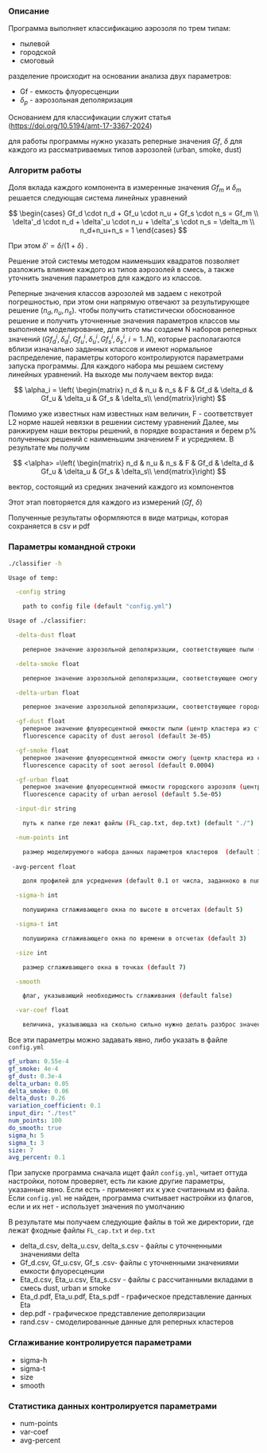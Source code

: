 ### Описание

Программа выполняет классификацию аэрозоля по трем типам:
- пылевой
- городской
- смоговый

разделение происходит на основании анализа двух параметров:
- Gf - емкость флуоресценции
- $\delta_p$ - аэрозольная деполяризация

Основанием для классификации служит статья (https://doi.org/10.5194/amt-17-3367-2024)

для работы программы нужно указать реперные значения $Gf$, $\delta$ для каждого из рассматриваемых типов аэрозолей (urban, smoke, dust)

### Алгоритм работы

Доля вклада каждого компонента в измеренные значения  $Gf_m$ и  $\delta_m$ решается следующая система линейных уравнений

$$
\begin{cases}
Gf_d \cdot n_d + Gf_u \cdot n_u + Gf_s \cdot n_s = Gf_m \\
\delta'_d \cdot n_d + \delta'_u \cdot n_u + \delta'_s \cdot n_s = \delta_m \\
n_d+n_u+n_s = 1
\end{cases}
$$

При этом $\delta' = \delta/(1+\delta)$ .

Решение этой системы методом наименьших квадратов позволяет разложить влияние каждого из типов аэрозолей в смесь, а также уточнить значения параметров для каждого из классов.


Реперные значения классов аэрозолей мв задаем с некотрой погрешностью, при этом они напрямую отвечают за результирующее решение ($n_d,n_u,n_s$). чтобы получить статистически обоснованное решение и получить уточненные значения параметров классов мы выполняем моделирование, для этого мы создаем N наборов реперных значений ($Gf^i_d,\delta^i_d,Gf^i_u,\delta^i_u,Gf^i_s,\delta^i_s$, $i=1..N$), которые располагаются вблизи изначально заданных классов и имеют нормальное распределение, параметры которого контролируются параметрами запуска программы. Для каждого набора мы решаем систему линейных уравнений. На выходе мы получаем вектор вида:

$$
\alpha_i = \left( \begin{matrix}
n_d & n_u & n_s & F & Gf_d & \delta_d & Gf_u & \delta_u & Gf_s & \delta_s\\
\end{matrix}\right)
$$

Помимо уже известных нам известных нам величин, F - соответствует L2 норме нашей невязки в решении систему уравнений
Далее, мы ранжируем наши векторы решений, в порядке возрастания и берем p% полученных решений с наименьшим значением F и усредняем. В результате мы получим

$$
<\alpha> =\left( \begin{matrix}
n_d & n_u & n_s & F & Gf_d & \delta_d & Gf_u & \delta_u & Gf_s & \delta_s\\
\end{matrix}\right)
$$

вектор, состоящий из средних значений каждого из компонентов

Этот этап повторяется для каждого из измерений ($Gf$, $\delta$)

Полученные результаты оформляются в виде матрицы, которая сохраняется в csv  и pdf

### Параметры командной строки
```bash
./classifier -h

Usage of temp:

  -config string

    path to config file (default "config.yml")

Usage of ./classifier:

  -delta-dust float

    реперное значение аэрозольной деполяризации, соответствующее пыли (центр кластера из статьи) (default 0.26)

  -delta-smoke float

    реперное значение аэрозольной деполяризации, соответствующее смогу (центр кластера из статьи) (default 0.06)

  -delta-urban float

    реперное значение аэрозольной деполяризации, соответствующее городскому аэрозолю (центр кластера из статьи) (default 0.05)

  -gf-dust float
	реперное значение флуоресцентной емкости пыли (центр кластера из статьи)
    fluorescence capacity of dust aerosol (default 3e-05)

  -gf-smoke float
	реперное значение флуоресцентной емкости смогу (центр кластера из статьи)
    fluorescence capacity of soot aerosol (default 0.0004)

  -gf-urban float
	реперное значение флуоресцентной емкости городского аэрозоля (центр кластера из статьи)
    fluorescence capacity of urban aerosol (default 5.5e-05)

  -input-dir string

    путь к папке где лежат файлы (FL_cap.txt, dep.txt) (default "./")

  -num-points int

    размер моделируемого набора данных параметров кластеров  (default 100)
   
 -avg-percent float

    доля профилей для усреднения (default 0.1 от числа, заданноко в num-points )

  -sigma-h int

    полуширина сглаживающего окна по высоте в отсчетах (default 5)

  -sigma-t int

    полуширина сглаживающего окна по времени в отсчетах (default 3)

  -size int

    размер сглаживающего окна в точках (default 7)

  -smooth

    флаг, указывающий необходимость сглаживания (default false)

  -var-coef float

    величина, указывающаа на скольно сильно нужно делать разброс значений при моделировании  набора данных параметров кластеров (default 0.1)
```

Все эти параметры можно задавать явно, либо указать в файле `config.yml`

```yml
gf_urban: 0.55e-4
gf_smoke: 4e-4
gf_dust: 0.3e-4
delta_urban: 0.05
delta_smoke: 0.06
delta_dust: 0.26
variation_coefficient: 0.1
input_dir: "./test"
num_points: 100
do_smooth: true
sigma_h: 5
sigma_t: 3
size: 7
avg_percent: 0.1
```

При запуске программа сначала ищет файл `config.yml`, читает оттуда настройки, потом проверяет, есть ли какие другие параметры, указанные явно. Если есть - применяет их к уже считанным из файла. Если `config.yml` не найден, программа считывает настройки из флагов, если и их нет - использует значения по умолчанию

В результате мы получаем следующие файлы в той же директории, где лежат фходные файлы `FL_cap.txt` и `dep.txt`

- delta_d.csv, delta_u.csv, delta_s.csv - файлы с уточненными значениями delta
- Gf_d.csv, Gf_u.csv, Gf_s .csv- файлы с уточненными значениями емкости флуоресценции
- Eta_d.csv, Eta_u.csv, Eta_s.csv - файлы с рассчитанными вкладами в смесь dust, urban и smoke
- Eta_d.pdf, Eta_u.pdf, Eta_s.pdf - графическое представление данных Eta
- dep.pdf - графическое представление деполяризации
- rand.csv - смоделированные данные для реперных кластеров

### Сглаживание контролируется параметрами
- sigma-h
- sigma-t
- size
- smooth

### Статистика данных контролируется параметрами
- num-points
- var-coef
- avg-percent

